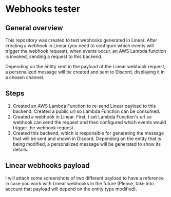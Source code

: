 # Webhooks tester

## General overview

This repository was created to test webhooks generated in Linear. After creating a webhook in Linear (you need to configure which events will trigger the webhook request), when events occur, an AWS Lambda function is invoked, sending a request to this backend.

Depending on the entity sent in the payload of the Linear webhook request, a personalized message will be created and sent to Discord, displaying it in a chosen channel.

## Steps
1. Created an AWS Lambda Function to re-send Linear payload to this backend. Created a public url so Lambda Function can be consumed. 
2. Created a webhook in Linear. First, I set Lambda Function's url so webhook can send the request and then configured which events would trigger the webhook request.
3. Created this backend, which is responsible for generating the message that will be sent and shown in Discord. Depending on the entity that is being modified, a personalized message will be generated to show its details.

## Linear webhooks payload

I will attach some screenshots of two different payload to have a reference in case you work with Linear webhooks in the future (Please, take into account that payload will depend on the entity type modified).





